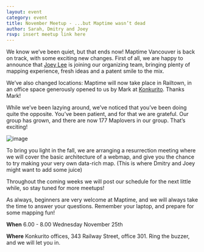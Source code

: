 ```yaml
---
layout: event
category: event
title: November Meetup - ...but Maptime wasn’t dead
author: Sarah, Dmitry and Joey
rsvp: insert meetup link here
---
```


We know we’ve been quiet, but that ends now! Maptime Vancouver is back on track, with some exciting new changes. First of all, we are happy to announce that [Joey Lee](https://twitter.com/leejoeyk) is joining our organizing team, bringing plenty of mapping experience, fresh ideas and a patent smile to the mix.

We’ve also changed locations: Maptime will now take place in Railtown, in an office space generously opened to us by Mark at [Konkurito](http://www.konkurito.com/). Thanks Mark!

While we’ve been lazying around, we’ve noticed that you’ve been doing quite the opposite. You’ve been patient, and for that we are grateful. Our group has grown, and there are now 177 Maplovers in our group. That’s exciting! 

![image](http://makemesocial.net/wp-content/uploads/2014/06/when-your-team-scores-5.gif)

To bring you light in the fall, we are arranging a resurrection meeting where we will cover the basic architecture of a webmap, and give you the chance to try making your very own data-rich map. (This is where Dmitry and Joey might want to add some juice)

Throughout the coming weeks we will post our schedule for the next little while, so stay tuned for more meetups!

As always, beginners are very welcome at Maptime, and we will always take the time to answer your questions. Remember your laptop, and prepare for some mapping fun!

**When** 6.00 - 8.00 Wednesday November 25th

**Where** Konkurito offices, 343 Railway Street, office 301. Ring the buzzer, and we will let you in.

